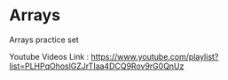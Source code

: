 # Arrays
Arrays practice set

Youtube Videos Link : https://www.youtube.com/playlist?list=PLHPqOhoslGZJrTIaa4DCQ9Rov9rG0QnUz
